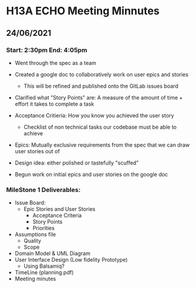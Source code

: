 # H13A ECHO Meeting Minnutes
## 24/06/2021
### Start: 2:30pm End: 4:05pm

* Went through the spec as a team
* Created a google doc to collaboratively work on user epics and stories
  * This will be refined and published onto the GitLab issues board
* Clarified what "Story Points" are: A measure of the amount of time + effort it takes to complete a task
* Acceptance Critieria: How you know you achieved the user story
  * Checklist of non technical tasks our codebase must be able to achieve
* Epics: Mutually exclusive requirements from the spec that we can draw user stories out of

* Design idea: either polished or tastefully "scuffed"

* Begun work on initial epics and user stories on the google doc


### MileStone 1 Deliverables:
* Issue Board:
  * Epic Stories and User Stories
    * Acceptance Criteria
    * Story Points
    * Priorities
* Assumptions file
  * Quality
  * Scope
* Domain Model & UML Diagram
* User Interface Design (Low fidelity Prototype)
  * Using Balsamiq?
* TimeLine (planning.pdf)
* Meeting minutes
